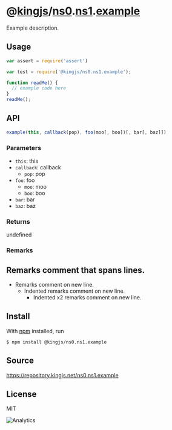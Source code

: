 # @[kingjs][@kingjs]/[ns0][ns0].[ns1][ns1].[example][ns2]
Example description.
## Usage
```js
var assert = require('assert')

var test = require('@kingjs/ns0.ns1.example');

function readMe() {
  // example code here
}
readMe();
```
## API
```ts
example(this, callback(pop), foo(moo[, boo])[, bar[, baz]])
```
### Parameters
- `this`: this
- `callback`: callback
  - `pop`: pop
- `foo`: foo
  - `moo`: moo
  - `boo`: boo
- `bar`: bar
- `baz`: baz
### Returns
undefined
### Remarks
Remarks comment that spans lines.
---
 - Remarks comment on new line.
   - Indented remarks comment on new line.
     - Indented x2 remarks comment on new line.
## Install
With [npm](https://npmjs.org/) installed, run
```
$ npm install @kingjs/ns0.ns1.example
```
## Source
https://repository.kingjs.net/ns0.ns1.example
## License
MIT

![Analytics](https://analytics.kingjs.net/ns0/ns1/example)

[@kingjs]: https://www.npmjs.com/package/kingjs
[ns0]: https://www.npmjs.com/package/@kingjs/ns0
[ns1]: https://www.npmjs.com/package/@kingjs/ns0.ns1
[ns2]: https://www.npmjs.com/package/@kingjs/ns0.ns1.example